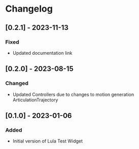 # Changelog
## [0.2.1] - 2023-11-13
### Fixed
- Updated documentation link

## [0.2.0] - 2023-08-15
### Changed
- Updated Controllers due to changes to motion generation ArticulationTrajectory

## [0.1.0] - 2023-01-06

### Added

- Initial version of Lula Test Widget
